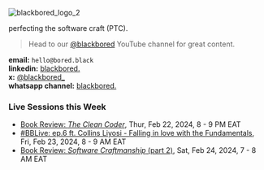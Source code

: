 ![blackbored_logo_2](https://github.com/blackboreddev/blackboreddev.github.io/assets/261265/f8cbb042-6a4b-43ee-99de-f4b87745fcf1)

perfecting the software craft (PTC).

> Head to our [@blackbored](https://youtube.com/@blackbored) YouTube channel for great content.

**email:** `hello@bored.black` <br/>
**linkedin:** [blackbored.](https://www.linkedin.com/company/blackbored/) <br/>
**x:** [@blackbored_](https://x.com/blackbored_) <br/>
**whatsapp channel:** [blackbored.](https://whatsapp.com/channel/0029VaQb4mj4tRrs0ldS240T)

### Live Sessions this Week

* [Book Review: _The Clean Coder_](https://www.youtube.com/watch?v=vh0Z-8F1fGM), Thur, Feb 22, 2024, 8 - 9 PM EAT
* [#BBLive: ep.6 ft. Collins Liyosi - Falling in love with the Fundamentals](https://www.youtube.com/watch?v=4tQ4tLdr3xM), Fri, Feb 23, 2024, 8 - 9 AM EAT
* [Book Review: _Software Craftmanship_ (part 2)](https://www.youtube.com/watch?v=x5VA3cEB7gM), Sat, Feb 24, 2024, 7 - 8 AM EAT

